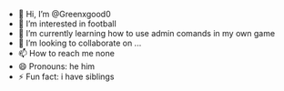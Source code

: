 - 👋 Hi, I’m @Greenxgood0
- 👀 I’m interested in football 
- 🌱 I’m currently learning how to use admin comands in my own game 
- 💞️ I’m looking to collaborate on ...
- 📫 How to reach me none
- 😄 Pronouns: he him
- ⚡ Fun fact: i have siblings

<!---
Greenxgood0/Greenxgood0 is a ✨ special ✨ repository because its `README.md` (this file) appears on your GitHub profile.
You can click the Preview link to take a look at your changes.
--->
